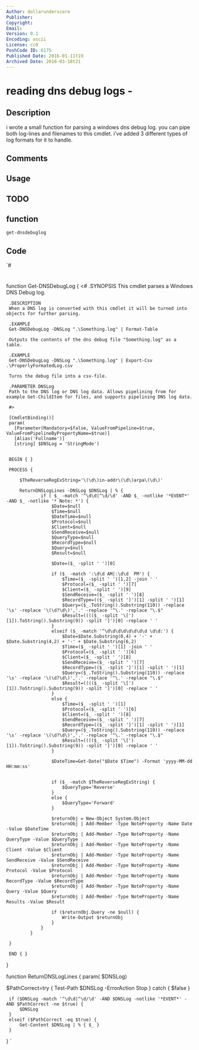 ```yaml
---
Author: dollarunderscore
Publisher: 
Copyright: 
Email: 
Version: 0.1
Encoding: ascii
License: cc0
PoshCode ID: 6175
Published Date: 2016-01-11t19
Archived Date: 2016-03-18t21
---
```


# reading dns debug logs - 

## Description

i wrote a small function for parsing a windows dns debug log. you can pipe both log-lines and filenames to this cmdlet. i’ve added 3 different types of log formats for it to handle.

## Comments



## Usage



## TODO



## function

`get-dnsdebuglog`

## Code

`#
 #
 function Get-DNSDebugLog
 {
     <#
     .SYNOPSIS
     This cmdlet parses a Windows DNS Debug log.
 
     .DESCRIPTION
     When a DNS log is converted with this cmdlet it will be turned into objects for further parsing.
 
     .EXAMPLE
     Get-DNSDebugLog -DNSLog ".\Something.log" | Format-Table
 
     Outputs the contents of the dns debug file "Something.log" as a table.
 
     .EXAMPLE
     Get-DNSDebugLog -DNSLog ".\Something.log" | Export-Csv .\ProperlyFormatedLog.csv
 
     Turns the debug file into a csv-file.
 
     .PARAMETER DNSLog
     Path to the DNS log or DNS log data. Allows pipelining from for example Get-ChildItem for files, and supports pipelining DNS log data.
 
     #>
 
     [CmdletBinding()]
     param(
       [Parameter(Mandatory=$false, ValueFromPipeline=$true, ValueFromPipelineByPropertyName=$true)]
       [Alias('Fullname')]
       [string] $DNSLog = 'StringMode')
 
 
     BEGIN { }
 
     PROCESS {
 
         $TheReverseRegExString='\(\d\)in-addr\(\d\)arpa\(\d\)'
 
         ReturnDNSLogLines -DNSLog $DNSLog | % {
                 if ( $_ -match '^\d\d|^\d/\d' -AND $_ -notlike '*EVENT*' -AND $_ -notlike '* Note: *') {
                     $Date=$null
                     $Time=$null
                     $DateTime=$null
                     $Protocol=$null
                     $Client=$null
                     $SendReceive=$null
                     $QueryType=$null
                     $RecordType=$null
                     $Query=$null
                     $Result=$null
 
                     $Date=($_ -split ' ')[0]
 
                     if ($_ -match ':\d\d AM|:\d\d  PM') {
                         $Time=($_ -split ' ')[1,2] -join ' '
                         $Protocol=($_ -split ' ')[7]
                         $Client=($_ -split ' ')[9]
                         $SendReceive=($_ -split ' ')[8]
                         $RecordType=(($_ -split ']')[1] -split ' ')[1]
                         $Query=($_.ToString().Substring(110)) -replace '\s' -replace '\(\d?\d\)','.' -replace '^\.' -replace "\.$"
                         $Result=(((($_ -split '\[')[1]).ToString().Substring(9)) -split ']')[0] -replace ' '
                     }
                     elseif ($_ -match '^\d\d\d\d\d\d\d\d \d\d:') {
                         $Date=$Date.Substring(0,4) + '-' + $Date.Substring(4,2) + '-' + $Date.Substring(6,2)
                         $Time=($_ -split ' ')[1] -join ' '
                         $Protocol=($_ -split ' ')[6]
                         $Client=($_ -split ' ')[8]
                         $SendReceive=($_ -split ' ')[7]
                         $RecordType=(($_ -split ']')[1] -split ' ')[1]
                         $Query=($_.ToString().Substring(110)) -replace '\s' -replace '\(\d?\d\)','.' -replace '^\.' -replace "\.$"
                         $Result=(((($_ -split '\[')[1]).ToString().Substring(9)) -split ']')[0] -replace ' '
                     }
                     else {
                         $Time=($_ -split ' ')[1]
                         $Protocol=($_ -split ' ')[6]
                         $Client=($_ -split ' ')[8]
                         $SendReceive=($_ -split ' ')[7]
                         $RecordType=(($_ -split ']')[1] -split ' ')[1]
                         $Query=($_.ToString().Substring(110)) -replace '\s' -replace '\(\d?\d\)','.' -replace '^\.' -replace "\.$"
                         $Result=(((($_ -split '\[')[1]).ToString().Substring(9)) -split ']')[0] -replace ' '
                     }
 
                     $DateTime=Get-Date("$Date $Time") -Format 'yyyy-MM-dd HH:mm:ss'
 
 
                     if ($_ -match $TheReverseRegExString) {
                         $QueryType='Reverse'
                     }
                     else {
                         $QueryType='Forward'
                     }
 
                     $returnObj = New-Object System.Object
                     $returnObj | Add-Member -Type NoteProperty -Name Date -Value $DateTime
                     $returnObj | Add-Member -Type NoteProperty -Name QueryType -Value $QueryType
                     $returnObj | Add-Member -Type NoteProperty -Name Client -Value $Client
                     $returnObj | Add-Member -Type NoteProperty -Name SendReceive -Value $SendReceive
                     $returnObj | Add-Member -Type NoteProperty -Name Protocol -Value $Protocol
                     $returnObj | Add-Member -Type NoteProperty -Name RecordType -Value $RecordType
                     $returnObj | Add-Member -Type NoteProperty -Name Query -Value $Query
                     $returnObj | Add-Member -Type NoteProperty -Name Results -Value $Result
 
                     if ($returnObj.Query -ne $null) {
                         Write-Output $returnObj
                     }
                 }
             }
 
     }
 
     END { }
 }
 
 
 
 function ReturnDNSLogLines
 {
 param(
 $DNSLog)
 
 $PathCorrect=try { Test-Path $DNSLog -ErrorAction Stop } catch { $false }
 
     if ($DNSLog -match '^\d\d|^\d/\d' -AND $DNSLog -notlike '*EVENT*' -AND $PathCorrect -ne $true) {
         $DNSLog
     }
     elseif ($PathCorrect -eq $true) {
         Get-Content $DNSLog | % { $_ }
     }
 }
`

